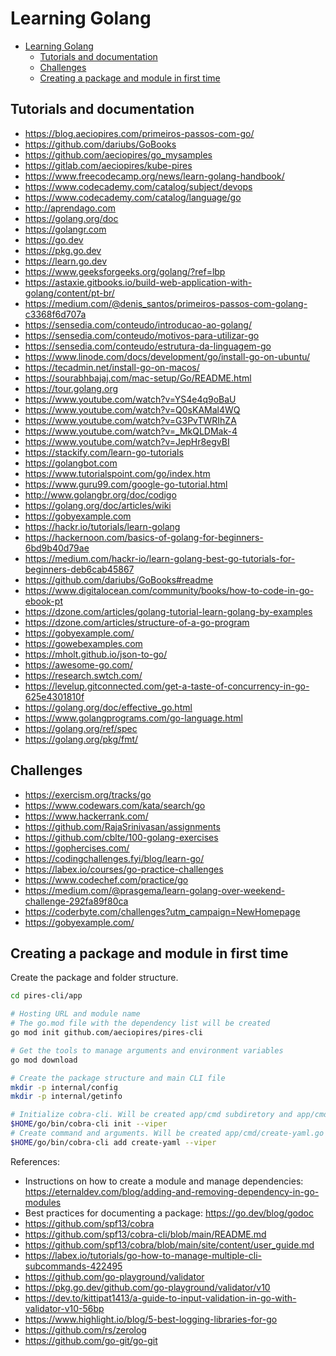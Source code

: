 # Learning Golang

<!-- TOC -->

- [Learning Golang](#learning-golang)
  - [Tutorials and documentation](#tutorials-and-documentation)
  - [Challenges](#challenges)
  - [Creating a package and module in first time](#creating-a-package-and-module-in-first-time)

<!-- TOC -->

## Tutorials and documentation

- https://blog.aeciopires.com/primeiros-passos-com-go/
- https://github.com/dariubs/GoBooks
- https://github.com/aeciopires/go_mysamples
- https://gitlab.com/aeciopires/kube-pires
- https://www.freecodecamp.org/news/learn-golang-handbook/
- https://www.codecademy.com/catalog/subject/devops
- https://www.codecademy.com/catalog/language/go
- http://aprendago.com
- https://golang.org/doc
- https://golangr.com
- https://go.dev
- https://pkg.go.dev
- https://learn.go.dev
- https://www.geeksforgeeks.org/golang/?ref=lbp
- https://astaxie.gitbooks.io/build-web-application-with-golang/content/pt-br/
- https://medium.com/@denis_santos/primeiros-passos-com-golang-c3368f6d707a
- https://sensedia.com/conteudo/introducao-ao-golang/
- https://sensedia.com/conteudo/motivos-para-utilizar-go
- https://sensedia.com/conteudo/estrutura-da-linguagem-go
- https://www.linode.com/docs/development/go/install-go-on-ubuntu/
- https://tecadmin.net/install-go-on-macos/
- https://sourabhbajaj.com/mac-setup/Go/README.html
- https://tour.golang.org
- https://www.youtube.com/watch?v=YS4e4q9oBaU
- https://www.youtube.com/watch?v=Q0sKAMal4WQ
- https://www.youtube.com/watch?v=G3PvTWRIhZA
- https://www.youtube.com/watch?v=_MkQLDMak-4
- https://www.youtube.com/watch?v=JepHr8egvBI
- https://stackify.com/learn-go-tutorials
- https://golangbot.com
- https://www.tutorialspoint.com/go/index.htm
- https://www.guru99.com/google-go-tutorial.html
- http://www.golangbr.org/doc/codigo
- https://golang.org/doc/articles/wiki
- https://gobyexample.com
- https://hackr.io/tutorials/learn-golang
- https://hackernoon.com/basics-of-golang-for-beginners-6bd9b40d79ae
- https://medium.com/hackr-io/learn-golang-best-go-tutorials-for-beginners-deb6cab45867
- https://github.com/dariubs/GoBooks#readme
- https://www.digitalocean.com/community/books/how-to-code-in-go-ebook-pt
- https://dzone.com/articles/golang-tutorial-learn-golang-by-examples
- https://dzone.com/articles/structure-of-a-go-program 
- https://gobyexample.com/
- https://gowebexamples.com
- https://mholt.github.io/json-to-go/
- https://awesome-go.com/
- https://research.swtch.com/
- https://levelup.gitconnected.com/get-a-taste-of-concurrency-in-go-625e4301810f
- https://golang.org/doc/effective_go.html
- https://www.golangprograms.com/go-language.html
- https://golang.org/ref/spec
- https://golang.org/pkg/fmt/

## Challenges

- https://exercism.org/tracks/go
- https://www.codewars.com/kata/search/go
- https://www.hackerrank.com/
- https://github.com/RajaSrinivasan/assignments
- https://github.com/cblte/100-golang-exercises
- https://gophercises.com/
- https://codingchallenges.fyi/blog/learn-go/
- https://labex.io/courses/go-practice-challenges
- https://www.codechef.com/practice/go
- https://medium.com/@prasgema/learn-golang-over-weekend-challenge-292fa89f80ca
- https://coderbyte.com/challenges?utm_campaign=NewHomepage
- https://gobyexample.com/

## Creating a package and module in first time

Create the package and folder structure.

```bash
cd pires-cli/app

# Hosting URL and module name
# The go.mod file with the dependency list will be created
go mod init github.com/aeciopires/pires-cli

# Get the tools to manage arguments and environment variables
go mod download

# Create the package structure and main CLI file
mkdir -p internal/config
mkdir -p internal/getinfo

# Initialize cobra-cli. Will be created app/cmd subdiretory and app/cmd/root.go file and app/main.go file
$HOME/go/bin/cobra-cli init --viper
# Create command and arguments. Will be created app/cmd/create-yaml.go file
$HOME/go/bin/cobra-cli add create-yaml --viper
```

References:
- Instructions on how to create a module and manage dependencies: https://eternaldev.com/blog/adding-and-removing-dependency-in-go-modules
- Best practices for documenting a package: https://go.dev/blog/godoc
- https://github.com/spf13/cobra
- https://github.com/spf13/cobra-cli/blob/main/README.md
- https://github.com/spf13/cobra/blob/main/site/content/user_guide.md
- https://labex.io/tutorials/go-how-to-manage-multiple-cli-subcommands-422495
- https://github.com/go-playground/validator
- https://pkg.go.dev/github.com/go-playground/validator/v10
- https://dev.to/kittipat1413/a-guide-to-input-validation-in-go-with-validator-v10-56bp
- https://www.highlight.io/blog/5-best-logging-libraries-for-go
- https://github.com/rs/zerolog
- https://github.com/go-git/go-git
